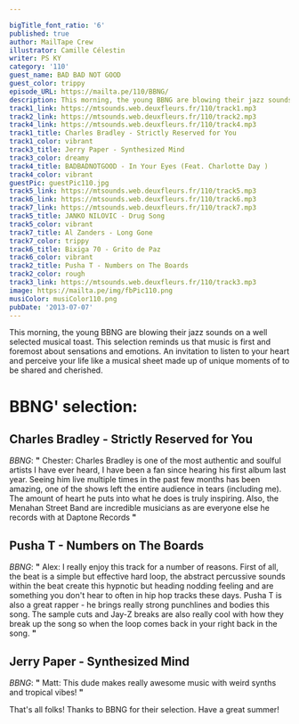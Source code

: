 ```yaml
---

bigTitle_font_ratio: '6'
published: true
author: MailTape Crew
illustrator: Camille Célestin
writer: PS KY
category: '110'
guest_name: BAD BAD NOT GOOD
guest_color: trippy
episode_URL: https://mailta.pe/110/BBNG/
description: This morning, the young BBNG are blowing their jazz sounds on a well selected musical toast.
track1_link: https://mtsounds.web.deuxfleurs.fr/110/track1.mp3
track2_link: https://mtsounds.web.deuxfleurs.fr/110/track2.mp3
track4_link: https://mtsounds.web.deuxfleurs.fr/110/track4.mp3
track1_title: Charles Bradley - Strictly Reserved for You
track1_color: vibrant
track3_title: Jerry Paper - Synthesized Mind
track3_color: dreamy
track4_title: BADBADNOTGOOD - In Your Eyes (Feat. Charlotte Day )
track4_color: vibrant
guestPic: guestPic110.jpg
track5_link: https://mtsounds.web.deuxfleurs.fr/110/track5.mp3
track6_link: https://mtsounds.web.deuxfleurs.fr/110/track6.mp3
track7_link: https://mtsounds.web.deuxfleurs.fr/110/track7.mp3
track5_title: JANKO NILOVIC - Drug Song
track5_color: vibrant
track7_title: Al Zanders - Long Gone
track7_color: trippy
track6_title: Bixiga 70 - Grito de Paz
track6_color: vibrant
track2_title: Pusha T - Numbers on The Boards
track2_color: rough
track3_link: https://mtsounds.web.deuxfleurs.fr/110/track3.mp3
image: https://mailta.pe/img/fbPic110.png
musiColor: musiColor110.png
pubDate: '2013-07-07'
---
```

This morning, the young BBNG are blowing their jazz sounds on a well selected musical toast. This selection reminds us that music is first and foremost about sensations and emotions. An invitation to listen to your heart and perceive your life like a musical sheet made up of unique moments of to be shared and cherished.

# BBNG' selection:

## Charles Bradley - Strictly Reserved for You
_BBNG_: **"** Chester: Charles Bradley is one of the most authentic and soulful artists I have ever heard, I have been a fan since hearing his first album last year. Seeing him live multiple times in the past few months has been amazing, one of the shows left the entire audience in tears (including me). The amount of heart he puts into what he does is truly inspiring. Also, the Menahan Street Band are incredible musicians as are everyone else he records with at Daptone Records **"** 

## Pusha T - Numbers on The Boards
_BBNG_: **"** Alex: I really enjoy this track for a number of reasons. First of all, the beat is a simple but effective hard loop, the abstract percussive sounds within the beat create this hypnotic but heading nodding feeling and are something you don't hear to often in hip hop tracks these days. Pusha T is also a great rapper - he brings really strong punchlines and bodies this song. The sample cuts and Jay-Z breaks are also really cool with how they break up the song so when the loop comes back in your right back in the song. **"** 

## Jerry Paper - Synthesized Mind
_BBNG_: **"** Matt: This dude makes really awesome music with weird synths and tropical vibes! **"** 

That's all folks! Thanks to BBNG for their selection. Have a great summer!
